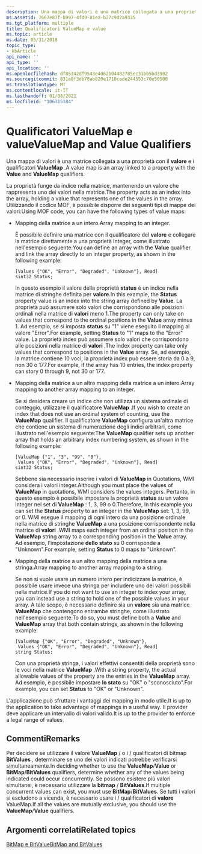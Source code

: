 ```yaml
---
description: Una mappa di valori è una matrice collegata a una proprietà con il valore e i qualificatori ValueMap.
ms.assetid: 7667e87f-b997-4fd9-81ea-b27c9d2a9335
ms.tgt_platform: multiple
title: Qualificatori ValueMap e value
ms.topic: article
ms.date: 05/31/2018
topic_type:
- kbArticle
api_name: ''
api_type: ''
api_location: ''
ms.openlocfilehash: df85342df9543e4d62b04482785ec31bb5bd3982
ms.sourcegitcommit: 831e8f3db78ab820e1710cede244553c70e50500
ms.translationtype: MT
ms.contentlocale: it-IT
ms.lasthandoff: 01/08/2021
ms.locfileid: "106315184"
---
```

# <a name="valuemap-and-value-qualifiers"></a><span data-ttu-id="3a66f-103">Qualificatori ValueMap e value</span><span class="sxs-lookup"><span data-stu-id="3a66f-103">ValueMap and Value Qualifiers</span></span>

<span data-ttu-id="3a66f-104">Una mappa di valori è una matrice collegata a una proprietà con il **valore** e i qualificatori **ValueMap** .</span><span class="sxs-lookup"><span data-stu-id="3a66f-104">A value map is an array linked to a property with the **Value** and **ValueMap** qualifiers.</span></span>

<span data-ttu-id="3a66f-105">La proprietà funge da indice nella matrice, mantenendo un valore che rappresenta uno dei valori nella matrice.</span><span class="sxs-lookup"><span data-stu-id="3a66f-105">The property acts as an index into the array, holding a value that represents one of the values in the array.</span></span> <span data-ttu-id="3a66f-106">Utilizzando il codice MOF, è possibile disporre dei seguenti tipi di mappe dei valori:</span><span class="sxs-lookup"><span data-stu-id="3a66f-106">Using MOF code, you can have the following types of value maps:</span></span>

-   <span data-ttu-id="3a66f-107">Mapping della matrice a un intero.</span><span class="sxs-lookup"><span data-stu-id="3a66f-107">Array mapping to an integer.</span></span>

    <span data-ttu-id="3a66f-108">È possibile definire una matrice con il qualificatore del **valore** e collegare la matrice direttamente a una proprietà Integer, come illustrato nell'esempio seguente:</span><span class="sxs-lookup"><span data-stu-id="3a66f-108">You can define an array with the **Value** qualifier and link the array directly to an integer property, as shown in the following example:</span></span>

    ``` syntax
    [Values {"OK", "Error", "Degraded", "Unknown"}, Read]
    sint32 Status;
    ```

    <span data-ttu-id="3a66f-109">In questo esempio il valore della proprietà **status** è un indice nella matrice di stringhe definita per **valore**.</span><span class="sxs-lookup"><span data-stu-id="3a66f-109">In this example, the **Status** property value is an index into the string array defined by **Value**.</span></span> <span data-ttu-id="3a66f-110">La proprietà può assumere solo valori che corrispondono alle posizioni ordinali nella matrice di **valori** meno 1.</span><span class="sxs-lookup"><span data-stu-id="3a66f-110">The property can only take on values that correspond to the ordinal positions in the **Value** array minus 1.</span></span> <span data-ttu-id="3a66f-111">Ad esempio, se si imposta **status** su "1" viene eseguito il mapping al valore "Error".</span><span class="sxs-lookup"><span data-stu-id="3a66f-111">For example, setting **Status** to "1" maps to the "Error" value.</span></span> <span data-ttu-id="3a66f-112">La proprietà index può assumere solo valori che corrispondono alle posizioni nella matrice di **valori** .</span><span class="sxs-lookup"><span data-stu-id="3a66f-112">The index property can take only values that correspond to positions in the **Value** array.</span></span> <span data-ttu-id="3a66f-113">Se, ad esempio, la matrice contiene 10 voci, la proprietà index può essere storia da 0 a 9, non 30 o 177.</span><span class="sxs-lookup"><span data-stu-id="3a66f-113">For example, if the array has 10 entries, the index property can story 0 through 9, not 30 or 177.</span></span>

-   <span data-ttu-id="3a66f-114">Mapping della matrice a un altro mapping della matrice a un intero.</span><span class="sxs-lookup"><span data-stu-id="3a66f-114">Array mapping to another array mapping to an integer.</span></span>

    <span data-ttu-id="3a66f-115">Se si desidera creare un indice che non utilizza un sistema ordinale di conteggio, utilizzare il qualificatore **ValueMap** .</span><span class="sxs-lookup"><span data-stu-id="3a66f-115">If you wish to create an index that does not use an ordinal system of counting, use the **ValueMap** qualifier.</span></span> <span data-ttu-id="3a66f-116">Il qualificatore **ValueMap** configura un'altra matrice che contiene un sistema di numerazione degli indici arbitrari, come illustrato nell'esempio seguente:</span><span class="sxs-lookup"><span data-stu-id="3a66f-116">The **ValueMap** qualifier sets up another array that holds an arbitrary index numbering system, as shown in the following example:</span></span>

    ``` syntax
    [ValueMap {"1", "3", "99", "0"}, 
     Values {"OK", "Error", "Degraded", "Unknown"}, Read]
    sint32 Status;
    ```

    <span data-ttu-id="3a66f-117">Sebbene sia necessario inserire i valori di **ValueMap** in Quotations, WMI considera i valori integer.</span><span class="sxs-lookup"><span data-stu-id="3a66f-117">Although you must place the values of **ValueMap** in quotations, WMI considers the values integers.</span></span> <span data-ttu-id="3a66f-118">Pertanto, in questo esempio è possibile impostare la proprietà **status** su un valore integer nel set di **ValueMap** : 1, 3, 99 o 0.</span><span class="sxs-lookup"><span data-stu-id="3a66f-118">Therefore, In this example you can set the **Status** property to an integer in the **ValueMap** set: 1, 3, 99, or 0.</span></span> <span data-ttu-id="3a66f-119">WMI esegue il mapping di ogni intero da una posizione ordinale nella matrice di stringhe **ValueMap** a una posizione corrispondente nella matrice di **valori** .</span><span class="sxs-lookup"><span data-stu-id="3a66f-119">WMI maps each integer from an ordinal position in the **ValueMap** string array to a corresponding position in the **Value** array.</span></span> <span data-ttu-id="3a66f-120">Ad esempio, l'impostazione **dello stato** su 0 corrisponde a "Unknown".</span><span class="sxs-lookup"><span data-stu-id="3a66f-120">For example, setting **Status** to 0 maps to "Unknown".</span></span>

-   <span data-ttu-id="3a66f-121">Mapping della matrice a un altro mapping della matrice a una stringa.</span><span class="sxs-lookup"><span data-stu-id="3a66f-121">Array mapping to another array mapping to a string.</span></span>

    <span data-ttu-id="3a66f-122">Se non si vuole usare un numero intero per indicizzare la matrice, è possibile usare invece una stringa per includere uno dei valori possibili nella matrice.</span><span class="sxs-lookup"><span data-stu-id="3a66f-122">If you do not want to use an integer to index your array, you can instead use a string to hold one of the possible values in your array.</span></span> <span data-ttu-id="3a66f-123">A tale scopo, è necessario definire sia un **valore** sia una matrice **ValueMap** che contengono entrambe stringhe, come illustrato nell'esempio seguente:</span><span class="sxs-lookup"><span data-stu-id="3a66f-123">To do so, you must define both a **Value** and **ValueMap** array that both contain strings, as shown in the following example:</span></span>

    ``` syntax
    [ValueMap {"OK", "Error", "Degraded", "Unknown"}, 
     Values {"OK", "Error", "Degraded", "Unknown"}, Read]
    string Status;
    ```

    <span data-ttu-id="3a66f-124">Con una proprietà stringa, i valori effettivi consentiti della proprietà sono le voci nella matrice **ValueMap** .</span><span class="sxs-lookup"><span data-stu-id="3a66f-124">With a string property, the actual allowable values of the property are the entries in the **ValueMap** array.</span></span> <span data-ttu-id="3a66f-125">Ad esempio, è possibile impostare **lo stato** su "OK" o "sconosciuto".</span><span class="sxs-lookup"><span data-stu-id="3a66f-125">For example, you can set **Status** to "OK" or "Unknown".</span></span>

<span data-ttu-id="3a66f-126">L'applicazione può sfruttare i vantaggi dei mapping in modo utile.</span><span class="sxs-lookup"><span data-stu-id="3a66f-126">It is up to the application to take advantage of mappings in a useful way.</span></span> <span data-ttu-id="3a66f-127">Il provider deve applicare un intervallo di valori valido.</span><span class="sxs-lookup"><span data-stu-id="3a66f-127">It is up to the provider to enforce a legal range of values.</span></span>

## <a name="remarks"></a><span data-ttu-id="3a66f-128">Commenti</span><span class="sxs-lookup"><span data-stu-id="3a66f-128">Remarks</span></span>

<span data-ttu-id="3a66f-129">Per decidere se utilizzare il valore **ValueMap** /  o i  / qualificatori di bitmap **BitValues** , determinare se uno dei valori indicati potrebbe verificarsi simultaneamente.</span><span class="sxs-lookup"><span data-stu-id="3a66f-129">In deciding whether to use the **ValueMap**/**Value** or **BitMap**/**BitValues** qualifiers, determine whether any of the values being indicated could occur concurrently.</span></span> <span data-ttu-id="3a66f-130">Se possono esistere più valori simultanei, è necessario utilizzare la **bitmap** / **BitValues**.</span><span class="sxs-lookup"><span data-stu-id="3a66f-130">If multiple concurrent values can exist, you must use **BitMap**/**BitValues**.</span></span> <span data-ttu-id="3a66f-131">Se tutti i valori si escludono a vicenda, è necessario usare i / qualificatori di **valore** ValueMap.</span><span class="sxs-lookup"><span data-stu-id="3a66f-131">If all the values are mutually exclusive, you should use the **ValueMap**/**Value** qualifiers.</span></span>

## <a name="related-topics"></a><span data-ttu-id="3a66f-132">Argomenti correlati</span><span class="sxs-lookup"><span data-stu-id="3a66f-132">Related topics</span></span>

<dl> <dt>

[<span data-ttu-id="3a66f-133">BitMap e BitValue</span><span class="sxs-lookup"><span data-stu-id="3a66f-133">BitMap and BitValues</span></span>](bitmap-and-bitvalues.md)
</dt> </dl>

 

 



